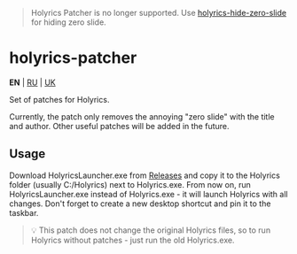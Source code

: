 > Holyrics Patcher is no longer supported.
> Use [holyrics-hide-zero-slide](https://github.com/cjb-tech/holyrics-hide-zero-slide/blob/master/README.md#readme) for hiding zero slide.

# holyrics-patcher

**EN** | [RU](README-ru.md) | [UK](README-uk.md)

Set of patches for Holyrics.

Currently, the patch only removes the annoying "zero slide" with the title and author. Other useful patches will be added in the future.

## Usage

Download HolyricsLauncher.exe from [Releases](https://github.com/cjb-tech/holyrics-patcher/releases/latest) and copy it to the Holyrics folder (usually C:/Holyrics) next to Holyrics.exe.
From now on, run HolyricsLauncher.exe instead of Holyrics.exe - it will launch Holyrics with all changes.
Don't forget to create a new desktop shortcut and pin it to the taskbar.

> 💡 This patch does not change the original Holyrics files, so to run Holyrics without patches - just run the old Holyrics.exe.
